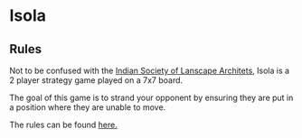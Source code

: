 <h1>Isola</h1>
<h2>Rules</h2>
<p>Not to be confused with the <a href="http://www.isola.org.in/site/">Indian Society of Lanscape Architets</a>, Isola is a 2 player strategy game played on a 7x7 board.</p> 
<p>The goal of this game is to strand your opponent by ensuring they are put in a position where they are unable to move.</p>
<p>The rules can be found <a href="http://www.cs.umb.edu/~yunxu/isola/rules.html">here.</a></p>
